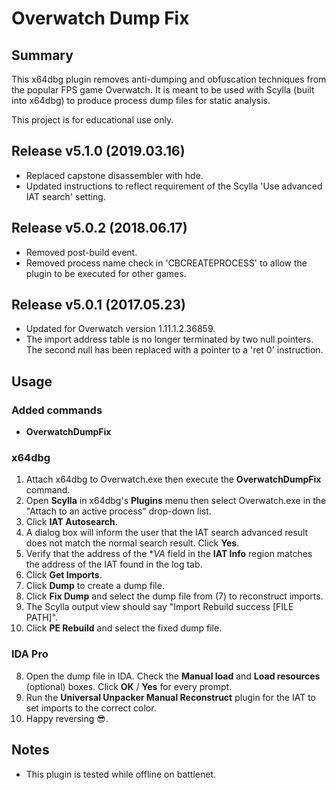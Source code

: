 # Overwatch Dump Fix

## Summary

This x64dbg plugin removes anti-dumping and obfuscation techniques from the popular FPS game Overwatch. It is meant to be used with Scylla (built into x64dbg) to produce process dump files for static analysis.

This project is for educational use only.

## Release v5.1.0 (2019.03.16)

- Replaced capstone disassembler with hde.
- Updated instructions to reflect requirement of the Scylla 'Use advanced IAT search' setting.

## Release v5.0.2 (2018.06.17)

- Removed post-build event.
- Removed process name check in 'CBCREATEPROCESS' to allow the plugin to be executed for other games.

## Release v5.0.1 (2017.05.23)

- Updated for Overwatch version 1.11.1.2.36859.
- The import address table is no longer terminated by two null pointers. The second null has been replaced with a pointer to a 'ret 0' instruction.

## Usage

### Added commands

- **OverwatchDumpFix**

### x64dbg

1. Attach x64dbg to Overwatch.exe then execute the **OverwatchDumpFix** command.
2. Open **Scylla** in x64dbg's **Plugins** menu then select Overwatch.exe in the "Attach to an active process" drop-down list.
3. Click **IAT Autosearch**.
4. A dialog box will inform the user that the IAT search advanced result does not match the normal search result. Click **Yes**.
5. Verify that the address of the **VA* field in the **IAT Info** region matches the address of the IAT found in the log tab.
6. Click **Get Imports**.
7. Click **Dump** to create a dump file.
8. Click **Fix Dump** and select the dump file from (7) to reconstruct imports.
9. The Scylla output view should say "Import Rebuild success [FILE PATH]".
10. Click **PE Rebuild** and select the fixed dump file.

### IDA Pro

8. Open the dump file in IDA. Check the **Manual load** and **Load resources** (optional) boxes.  Click **OK** / **Yes** for every prompt.
9. Run the **Universal Unpacker Manual Reconstruct** plugin for the IAT to set imports to the correct color.
10. Happy reversing :sunglasses:.

## Notes

- This plugin is tested while offline on battlenet.
